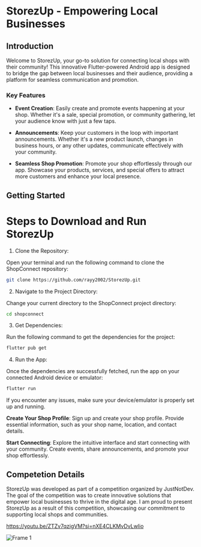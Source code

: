 
# StorezUp - Empowering Local Businesses

## Introduction

Welcome to StorezUp, your go-to solution for connecting local shops with their community! This innovative Flutter-powered Android app is designed to bridge the gap between local businesses and their audience, providing a platform for seamless communication and promotion.

### Key Features

- **Event Creation**: Easily create and promote events happening at your shop. Whether it's a sale, special promotion, or community gathering, let your audience know with just a few taps.

- **Announcements**: Keep your customers in the loop with important announcements. Whether it's a new product launch, changes in business hours, or any other updates, communicate effectively with your community.

- **Seamless Shop Promotion**: Promote your shop effortlessly through our app. Showcase your products, services, and special offers to attract more customers and enhance your local presence.

## Getting Started

# Steps to Download and Run StorezUp

 1. Clone the Repository:

Open your terminal and run the following command to clone the ShopConnect repository: 

```bash
git clone https://github.com/rayy2002/StorezUp.git
```
  
  2. Navigate to the Project Directory:

Change your current directory to the ShopConnect project directory:

```bash
cd shopconnect
```

  3. Get Dependencies:

Run the following command to get the dependencies for the project:

```bash
flutter pub get
```

  4. Run the App:

Once the dependencies are successfully fetched, run the app on your connected Android device or emulator:

```bash
flutter run
```
If you encounter any issues, make sure your device/emulator is properly set up and running.

**Create Your Shop Profile**: Sign up and create your shop profile. Provide essential information, such as your shop name, location, and contact details.

**Start Connecting**: Explore the intuitive interface and start connecting with your community. Create events, share announcements, and promote your shop effortlessly.

## Competetion Details

StorezUp was developed as part of a competition organized by JustNotDev. The goal of the competition was to create innovative solutions that empower local businesses to thrive in the digital age. I am proud to present StorezUp as a result of this competition, showcasing our commitment to supporting local shops and communities.

https://youtu.be/ZTZv7qzigVM?si=nXE4CLKMvDvLwlio


![Frame 1](https://github.com/rayy2002/StorezUp/assets/88958861/f162d334-d02a-477b-b13b-071f6b8c33f7)


